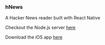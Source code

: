 ### hNews

A Hacker News reader built with React Native

Checkout the Node.js server [here](https://github.com/seanyesmunt/hackernews-server)

Download the iOS app [here](https://itunes.apple.com/us/app/hacker-news-reader-hnews/id1206675010?ls=1&mt=8)
